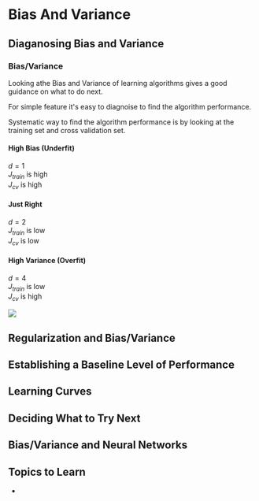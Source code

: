 # Bias And Variance


## Diaganosing Bias and Variance


### Bias/Variance

Looking athe Bias and Variance of learning algorithms gives a good guidance on what to do next.

For simple feature it's easy to diagnoise to find the algorithm performance.

Systematic way to find the algorithm performance is by looking at the training set and cross validation set.


#### High Bias (Underfit)

$d=1$  
$J_{train}$ is high  
$J_{cv}$ is high


#### Just Right

$d=2$  
$J_{train}$ is low  
$J_{cv}$ is low


#### High Variance (Overfit)

$d=4$  
$J_{train}$ is low  
$J_{cv}$ is high


![](images/)






## Regularization and Bias/Variance





## Establishing a Baseline Level of Performance







## Learning Curves





## Deciding What to Try Next






## Bias/Variance and Neural Networks





## Topics to Learn

- 